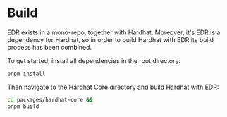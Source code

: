 # Build

EDR exists in a mono-repo, together with Hardhat. Moreover, it's EDR is a dependency for Hardhat, so in order to build Hardhat with EDR its build process has been combined.

To get started, install all dependencies in the root directory:

```bash
pnpm install
```

Then navigate to the Hardhat Core directory and build Hardhat with EDR:

```bash
cd packages/hardhat-core &&
pnpm build
```
